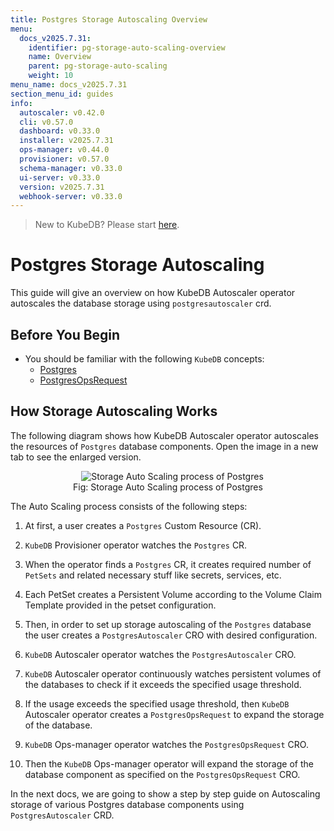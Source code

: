 ```yaml
---
title: Postgres Storage Autoscaling Overview
menu:
  docs_v2025.7.31:
    identifier: pg-storage-auto-scaling-overview
    name: Overview
    parent: pg-storage-auto-scaling
    weight: 10
menu_name: docs_v2025.7.31
section_menu_id: guides
info:
  autoscaler: v0.42.0
  cli: v0.57.0
  dashboard: v0.33.0
  installer: v2025.7.31
  ops-manager: v0.44.0
  provisioner: v0.57.0
  schema-manager: v0.33.0
  ui-server: v0.33.0
  version: v2025.7.31
  webhook-server: v0.33.0
---
```


> New to KubeDB? Please start [here](/docs/v2025.7.31/README).

# Postgres Storage Autoscaling

This guide will give an overview on how KubeDB Autoscaler operator autoscales the database storage using `postgresautoscaler` crd.

## Before You Begin

- You should be familiar with the following `KubeDB` concepts:
  - [Postgres](/docs/v2025.7.31/guides/postgres/concepts/postgres)
  - [PostgresOpsRequest](/docs/v2025.7.31/guides/postgres/concepts/opsrequest)

## How Storage Autoscaling Works

The following diagram shows how KubeDB Autoscaler operator autoscales the resources of `Postgres` database components. Open the image in a new tab to see the enlarged version.

<figure align="center">
  <img alt="Storage Auto Scaling process of Postgres" src="/docs/v2025.7.31/images/postgres/pg-storage-process.svg">
<figcaption align="center">Fig: Storage Auto Scaling process of Postgres</figcaption>
</figure>


The Auto Scaling process consists of the following steps:

1. At first, a user creates a `Postgres` Custom Resource (CR).

2. `KubeDB` Provisioner  operator watches the `Postgres` CR.

3. When the operator finds a `Postgres` CR, it creates required number of `PetSets` and related necessary stuff like secrets, services, etc.

4. Each PetSet creates a Persistent Volume according to the Volume Claim Template provided in the petset configuration.

5. Then, in order to set up storage autoscaling of the `Postgres` database the user creates a `PostgresAutoscaler` CRO with desired configuration.

6. `KubeDB` Autoscaler operator watches the `PostgresAutoscaler` CRO.

7. `KubeDB` Autoscaler operator continuously watches persistent volumes of the databases to check if it exceeds the specified usage threshold.
8. If the usage exceeds the specified usage threshold, then `KubeDB` Autoscaler operator creates a `PostgresOpsRequest` to expand the storage of the database. 
   
9. `KubeDB` Ops-manager operator watches the `PostgresOpsRequest` CRO.

10. Then the `KubeDB` Ops-manager operator will expand the storage of the database component as specified on the `PostgresOpsRequest` CRO.

In the next docs, we are going to show a step by step guide on Autoscaling storage of various Postgres database components using `PostgresAutoscaler` CRD.
